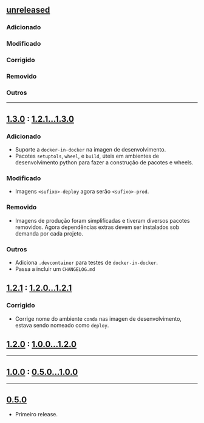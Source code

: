 ## [unreleased]

### Adicionado

### Modificado

### Corrigido

### Removido

### Outros

---

## [1.3.0] : [1.2.1...1.3.0]

### Adicionado

- Suporte a `docker-in-docker` na imagen de desenvolvimento.
- Pacotes `setuptols`, `wheel`, e `build`, úteis em ambientes de 
  desenvolvimento python para fazer a construção de pacotes e wheels.

### Modificado

- Imagens `<sufixo>-deploy` agora serão `<sufixo>-prod`.

### Removido

- Imagens de produção foram simplificadas e tiveram diversos pacotes 
  removidos. Agora dependências extras devem ser instalados sob demanda 
  por cada projeto.


### Outros

- Adiciona `.devcontainer` para testes de `docker-in-docker`.
- Passa a incluir um `CHANGELOG.md`


## [1.2.1] : [1.2.0...1.2.1]

### Corrigido

- Corrige nome do ambiente `conda` nas imagen de desenvolvimento, estava 
  sendo nomeado como `deploy`.

## [1.2.0] : [1.0.0...1.2.0]

---

## [1.0.0] : [0.5.0...1.0.0]

---

## [0.5.0]

- Primeiro release.

[unreleased]: https://github.com/Crops-Team/fortran/compare/v1.3.0...HEAD

[1.3.0]: https://github.com/Crops-Team/fortran/releases/tag/v1.2.1
[1.2.1...1.3.0]: https://github.com/Crops-Team/fortran/compare/v1.2.1...v1.3.0

[1.2.1]: https://github.com/Crops-Team/fortran/releases/tag/v1.2.1
[1.2.0...1.2.1]: https://github.com/Crops-Team/fortran/compare/v1.2.0...v1.2.1

[1.2.0]: https://github.com/Crops-Team/fortran/releases/tag/v1.2.0
[1.0.0...1.2.0]: https://github.com/Crops-Team/fortran/compare/v1.0.0...v1.2.0

[1.0.0]: https://github.com/Crops-Team/fortran/releases/tag/v1.0.0
[0.5.0...1.0.0]: https://github.com/Crops-Team/fortran/compare/v0.5.0...v1.0.0

[0.5.0]: https://github.com/Crops-Team/fortran/releases/tag/v0.5.0